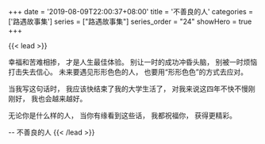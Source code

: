 +++
date = '2019-08-09T22:00:37+08:00'
title = '不善良的人'
categories = ['路遇故事集']
series = ["路遇故事集"]
series_order = "24"
showHero = true
+++

{{< lead >}}

幸福和苦难相掺，
才是人生最佳体验。
别让一时的成功冲昏头脑，
别被一时烦恼打击失去信心。
未来要遇见形形色色的人，
也要用“形形色色”的方式去应对。

当我写这句话时，
我应该快结束了我的大学生活了，
对我来说这四年不快不慢刚刚好，
我也会越来越好。

无论你是什么样的人，
当你有缘看到这些话，
我都祝福你，
获得更精彩。

-- 不善良的人
{{< /lead >}}
